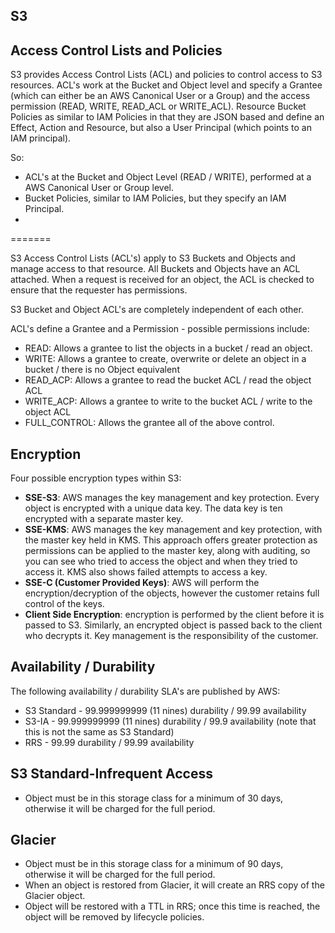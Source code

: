 ﻿## S3

## Access Control Lists and Policies

S3 provides Access Control Lists (ACL) and policies to control access to S3 resources. ACL's work at the Bucket and Object level and specify a Grantee (which can either be an AWS Canonical User or a Group) and the access permission (READ, WRITE, READ_ACL or WRITE_ACL). Resource Bucket Policies as similar to IAM Policies in that they are JSON based and define an Effect, Action and Resource, but also a User Principal (which points to an IAM principal). 

So:
- ACL's at the Bucket and Object Level (READ / WRITE), performed at a AWS Canonical User or Group level.
- Bucket Policies, similar to IAM Policies, but they specify an IAM Principal.
- 

=======

S3 Access Control Lists (ACL's) apply to S3 Buckets and Objects and manage access to that resource. All Buckets and Objects have an ACL attached. When a request is received for an object, the ACL is checked to ensure that the requester has permissions.

S3 Bucket and Object ACL's are completely independent of each other.

ACL's define a Grantee and a Permission - possible permissions include:
- READ: Allows a grantee to list the objects in a bucket / read an object.
- WRITE: Allows a grantee to create, overwrite or delete an object in a bucket / there is no Object equivalent
- READ_ACP: Allows a grantee to read the bucket ACL / read the object ACL
- WRITE_ACP: Allows a grantee to write to the bucket ACL / write to the object ACL
- FULL_CONTROL: Allows the grantee all of the above control.

## Encryption

Four possible encryption types within S3:

- **SSE-S3**: AWS manages the key management and key protection. Every object is encrypted with a unique data key. The data key is ten encrypted with a separate master key.
- **SSE-KMS**: AWS manages the key management and key protection, with the master key held in KMS. This approach offers greater protection as permissions can be applied to the master key, along with auditing, so you can see who tried to access the object and when they tried to access it. KMS also shows failed attempts to access a key.
- **SSE-C (Customer Provided Keys)**: AWS will perform the encryption/decryption of the objects, however the customer retains full control of the keys.
- **Client Side Encryption**: encryption is performed by the client before it is passed to S3. Similarly, an encrypted object is passed back to the client who decrypts it. Key management is the responsibility of the customer.


## Availability / Durability

The following availability / durability SLA's are published by AWS:

- S3 Standard - 99.999999999 (11 nines) durability / 99.99 availability
- S3-IA - 99.999999999 (11 nines) durability / 99.9 availability (note that this is not the same as S3 Standard)
- RRS - 99.99 durability / 99.99 availability

## S3 Standard-Infrequent Access
- Object must be in this storage class for a minimum of 30 days, otherwise it will be charged for the full period.

## Glacier
- Object must be in this storage class for a minimum of 90 days, otherwise it will be charged for the full period.
- When an object is restored from Glacier, it will create an RRS copy of the Glacier object.
- Object will be restored with a TTL in RRS; once this time is reached, the object will be removed by lifecycle policies.